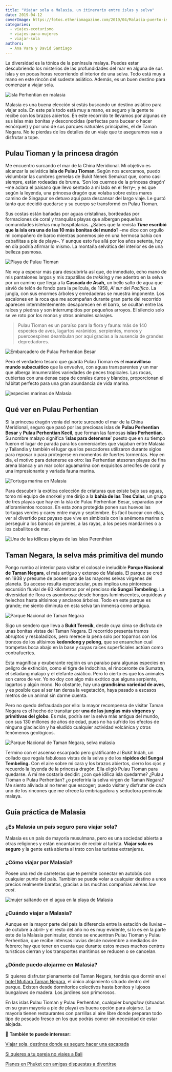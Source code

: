 ```yaml
---
title: "Viajar sola a Malasia, un itinerario entre islas y selva"
date: 2019-04-12
coverImage: https://fotos.etheriamagazine.com/2019/04/Malasia-puerto-isla-Perhentian.jpg
categories: 
  - viajes-ecoturismo
  - viajes-para-mujeres
  - viajar-sola
authors: 
  - Ana Vara y David Santiago
---
```


La diversidad es la tónica de la península malaya. Puedes estar descubriendo los 
misterios de las profundidades del mar en alguna de sus islas y en pocas horas 
recorriendo el interior de una selva. Todo está muy a mano en este rincón del sudeste 
asiático. Además, es un buen destino para comenzar a viajar sola. 

![isla Perhentian en malasia](https://fotos.etheriamagazine.com/2019/04/malasia-isla-perhentian.jpg "Esnórquel en la Isla Perhentian.")

Malasia es una buena elección si estás buscando un destino asiático para viajar sola. En 
este país todo está muy a mano, es seguro y la gente te recibe con los brazos abiertos. 
En este recorrido te llevamos por algunas de sus islas más bonitas y desconocidas 
(perfectas para bucear o hacer esnórquel) y por uno de sus parques naturales 
principales, el de Taman Negara. No te pierdas de los detalles de un viaje que te 
aseguramos vas a disfrutar a tope. 

## Pulau Tioman y la princesa dragón

Me encuentro surcando el mar de la China Meridional. Mi objetivo es alcanzar la 
selvática **isla de Pulau Tioman**. Según nos acercamos, puedo vislumbrar las cumbres 
gemelas de Bukit Nenek Semukut que, como casi siempre, están rodeadas de bruma. ‘Son los 
cuernos de la princesa dragón’ –me aclara el paisano que llevo sentado a mi lado en el 
ferry–, y es que según la leyenda, una princesa dragón que volaba sobre estos mares 
camino de Singapur se detuvo aquí para descansar del largo viaje. Le gustó tanto que 
decidió quedarse y su cuerpo se transformó en Pulau Tioman. 

Sus costas están bañadas por aguas cristalinas, bordeadas por formaciones de coral y 
tranquilas playas que albergan pequeñas comunidades isleñas muy hospitalarias. ¿Sabes 
que la revista **_Time_ escribió que la isla era una de las 10 más bonitas del mundo**? 
–me dice con orgullo mi compañero de barco mientras ponemos pie en una hermosa bahía con 
cabañitas a pie de playa–. Y aunque esto fue allá por los años setenta, hoy en día 
podría afirmar lo mismo. La montaña selvática del interior es de una belleza pasmosa. 

![Playa de Pulau Tioman](https://fotos.etheriamagazine.com/2019/04/malasia-pulau-tioman.jpg "Playa de Pulau Tioman.")

No voy a esperar más para descubrirla así que, de inmediato, echo mano de mis pantalones 
largos y mis zapatillas de _trekking_ y me adentro en la selva por un camino que llega a 
la **Cascada de Asah,** un bello salto de agua que sirvió de telón de fondo para la 
película, de 1958, _Al sur del Pacífico_. La jungla, con sus enormes árboles y 
enredaderas se muestra imponente. Los escalones en la roca que me acompañan durante gran 
parte del recorrido aparecen intermitentemente: desaparecen en el barro, se ocultan 
entre las raíces y piedras y son interrumpidos por pequeños arroyos. El silencio solo se 
ve roto por los monos y otros animales salvajes. 

> Pulau Tioman es un paraíso para la flora y fauna: más de 140 especies de aves, lagartos 
> varánidos, serpientes, monos y puercoespines deambulan por aquí gracias a la ausencia de 
> grandes depredadores. 

![Embarcadero de Pulau Perhentian Besar](https://fotos.etheriamagazine.com/2019/04/Malasia-puerto-isla-Perhentian.jpg "Embarcadero de Pulau Perhentian Besar.")

Pero el verdadero tesoro que guarda Pulau Tioman es el **maravilloso mundo subacuático** 
que la envuelve, con aguas transparentes y un mar que alberga innumerables variedades de 
peces tropicales. Las rocas, cubiertas con una densa capa de corales duros y blandos, 
proporcionan el hábitat perfecto para una gran abundancia de vida marina. 

![especies marinas de Malasia](https://fotos.etheriamagazine.com/2019/04/malasia-submarinismo.jpg "El agua cristalina de Pulau Tiomán guarda una increíble biodiversidad.")

## Qué ver en Pulau Perhentian

Si la princesa dragón venía del norte surcando el mar de la China Meridional, seguro que 
pasó por las preciosas islas de **Pulau Perhentian Besar** y **Pulau Perhentian Kecil**, 
que forman las famosas **islas Perhentian**. Su nombre malayo significa ‘**islas para 
detenerse**’ puesto que en su tiempo fueron el lugar de parada para los comerciantes que 
viajaban entre Malasia y Tailandia y también el lugar que los pescadores utilizaron 
durante siglos para reposar o para protegerse en momentos de fuertes tormentas. Hoy en 
día, el motivo para detenerse es otro: las Perhentian atesoran playas de fina arena 
blanca y un mar color aguamarina con exquisitos arrecifes de coral y una impresionante y 
variada fauna marina. 

![Tortuga marina en Malasia](https://fotos.etheriamagazine.com/2019/04/malasia-tortuga-verde.jpg "Tortuga marina en Malasia.")

Para descubrir la exótica colección de criaturas que existe bajo sus aguas, tomo mi 
equipo de snorkel y me dirijo a la **bahía de las Tres Calas**, un grupo de tres playas 
que hay en la isla de Pulau Perhentian Besar, separadas por afloramientos rocosos. En 
esta zona protegida ponen sus huevos las tortugas verdes y carey entre mayo y 
septiembre. Es fácil bucear con ellas, ver al divertido pez payaso que vive en simbiosis 
con la anémona marina o perseguir a los bancos de jureles, a las rayas, a los peces 
mandarines o a los caballitos de mar. 

![Una de las idílicas playas de las Islas Perenthian](https://fotos.etheriamagazine.com/2019/04/malasia-perenthian.jpg "Una de las idílicas playas de las Islas Perenthian.")

## Taman Negara, la selva más primitiva del mundo

Pongo rumbo al interior para visitar el colosal e ineludible **Parque Nacional de Taman 
Negara**, el más antiguo y extenso de Malasia. El parque se creó en 1938 y presume de 
poseer una de las mayores selvas vírgenes del planeta. Su acceso resulta espectacular, 
pues implica una pintoresca excursión fluvial de 60 kilómetros por el precioso **río 
Sungai Tembeling**. La diversidad de flora es asombrosa: desde hongos luminiscentes, 
orquídeas y helechos hasta altísimos y ancianos árboles. Todo en este parque es grande; 
me siento diminuta en esta selva tan inmensa como antigua. 

![Parque Nacional de Taman Negara](https://fotos.etheriamagazine.com/2019/04/malasia-taman-negara-park.jpg "Parque Nacional de Taman Negara.")

Sigo un sendero que lleva a **Bukit Teresik**, desde cuya cima se disfruta de unas 
bonitas vistas del Taman Negara. El recorrido presenta tramos abruptos y resbaladizos, 
pero merece la pena solo por toparnos con los troncos de los altísimos **kedondong y 
pelong**, que se ensanchan cual trompetas boca abajo en la base y cuyas raíces 
superficiales actúan como contrafuertes. 

Esta magnífica y exuberante región es un paraíso para algunas especies en peligro de 
extinción, como el tigre de Indochina, el rinoceronte de Sumatra, el seladang malayo y 
el elefante asiático. Pero lo cierto es que los animales son caros de ver. Yo no doy con 
algo más exótico que alguna serpiente, lagartos y algún mono. No obstante, hay una 
**grandísima variedad de aves**, y es posible que al ser tan densa la vegetación, haya 
pasado a escasos metros de un animal sin darme cuenta. 

Pero no quedo defraudada por ello: la mayor recompensa de visitar Taman Negara es el 
hecho de transitar por **una de las junglas más vírgenes y primitivas del globo**. Es 
más, podría ser la selva más antigua del mundo, con sus 130 millones de años de edad, 
pues no ha sufrido los efectos de ninguna glaciación y ha eludido cualquier actividad 
volcánica y otros fenómenos geológicos. 

![Parque Nacional de Taman Negara, selva malasia](https://fotos.etheriamagazine.com/2019/04/malasia-taman-negara-parque.jpg "El Parque Nacional de Taman Negara es uno de los lugares más vírgenes del mundo.")

Termino con el ascenso escarpado pero gratificante al Bukit Indah, un collado que regala 
fabulosas vistas de la selva y de los **rápidos del Sungai Tembeling.** Con el aire 
sobre mi cara y los brazos abiertos, cierro los ojos y recuerdo la leyenda de la 
princesa dragón. Ella eligió Pulau Tioman para quedarse. A mí me costaría decidir: ¿con 
qué idílica isla quedarme? ¿Pulau Tioman o Pulau Perhentian? ¿o preferiría la selva 
virgen de Taman Negara? Me siento aliviada al no tener que escoger; puedo visitar y 
disfrutar de cada uno de los rincones que me ofrece la embriagadora y seductora 
península malaya. 

## Guía práctica de Malasia

### ¿Es Malasia un país seguro para viajar sola?

Malasia es un país de mayoría musulmana, pero es una sociedad abierta a otras religiones 
y están encantados de recibir al turista. **Viajar sola es seguro** y la gente está 
abierta al trato con las turistas extranjeras. 

### ¿Cómo viajar por Malasia?

Posee una red de carreteras que te permite conectar en autobús con cualquier punto del 
país. También se puede volar a cualquier destino a unos precios realmente baratos, 
gracias a las muchas compañías aéreas _low cost_. 

![mujer saltando en el agua en la playa de Malasia](https://fotos.etheriamagazine.com/2019/04/malasia-perhentian.jpg "La diversión está asegurada en las islas Perenthian.")

### ¿Cuándo viajar a Malasia?

Aunque en la mayor parte del país la diferencia entre la estación de lluvias –de octubre 
a abril– y el resto del año no es muy evidente, sí lo es en la parte este de la Malasia 
peninsular, donde se encuentran Pulau Tioman y Pulau Perhentian, que recibe intensas 
lluvias desde noviembre a mediados de febrero; hay que tener en cuenta que durante estos 
meses muchos centros turísticos cierran y los transportes marítimos se reducen o se 
cancelan. 

### ¿Dónde puedo alojarme en Malasia?

Si quieres disfrutar plenamente del Taman Negara, tendrás que dormir en el [hotel 
Mutiara Taman Negara](http://www.mutiaratamannegara.com), el único alojamiento situado 
dentro del parque. Existen desde dormitorios colectivos hasta bonitos y lujosos 
bungalows de madera. Los jardines son primorosos. 

En las islas Pulau Tioman y Pulau Perhentian, cualquier _bungalow_ (situados en su gran 
mayoría a pie de playa) es buena opción para alojarse. La mayoría tienen restaurantes 
con parrillas al aire libre donde preparan todo tipo de pescado fresco en los que podrás 
comer sin necesidad de estar alojada. 

📌 **También te puede interesar:** 

[Viajar sola, destinos donde es seguro hacer una 
escapada](https://etheriamagazine.com/2020/08/12/viaja-sola-paises-mas-seguros-para-mujeres/) 

[Si quieres a tu pareja no viajes a 
Bali](https://etheriamagazine.com/2019/07/23/luna-miel-bali-maldicion-ruptura/) 

[Planes en Phuket con amigas dispuestas a 
divertirse](https://etheriamagazine.com/2019/06/26/que-ver-en-phuket-tailandia-sola-o-con-amigas/)
